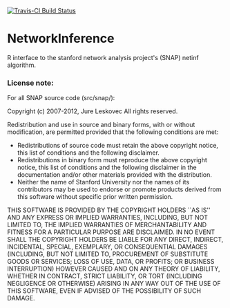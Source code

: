 [![Travis-CI Build Status](https://travis-ci.org/flinder/NetworkInference.svg?branch=master)](https://travis-ci.org/flinder/NetworkInference)

# NetworkInference

R interface to the stanford network analysis project's (SNAP) netinf algorithm.

### License note:
For all SNAP source code (src/snap/):

Copyright (c) 2007-2012, Jure Leskovec
All rights reserved.

Redistribution and use in source and binary forms, with or without
modification, are permitted provided that the following conditions are met:
* Redistributions of source code must retain the above copyright
      notice, this list of conditions and the following disclaimer.
* Redistributions in binary form must reproduce the above copyright
      notice, this list of conditions and the following disclaimer in the
      documentation and/or other materials provided with the distribution.
* Neither the name of Stanford University nor the names of its contributors
      may be used to endorse or promote products derived from this software
      without specific prior written permission.

THIS SOFTWARE IS PROVIDED BY THE COPYRIGHT HOLDERS ``AS IS'' AND ANY
EXPRESS OR IMPLIED WARRANTIES, INCLUDING, BUT NOT LIMITED TO, THE IMPLIED
WARRANTIES OF MERCHANTABILITY AND FITNESS FOR A PARTICULAR PURPOSE ARE
DISCLAIMED. IN NO EVENT SHALL THE COPYRIGHT HOLDERS BE LIABLE FOR ANY
DIRECT, INDIRECT, INCIDENTAL, SPECIAL, EXEMPLARY, OR CONSEQUENTIAL DAMAGES
(INCLUDING, BUT NOT LIMITED TO, PROCUREMENT OF SUBSTITUTE GOODS OR SERVICES;
LOSS OF USE, DATA, OR PROFITS; OR BUSINESS INTERRUPTION) HOWEVER CAUSED AND
ON ANY THEORY OF LIABILITY, WHETHER IN CONTRACT, STRICT LIABILITY, OR TORT
(INCLUDING NEGLIGENCE OR OTHERWISE) ARISING IN ANY WAY OUT OF THE USE OF THIS
SOFTWARE, EVEN IF ADVISED OF THE POSSIBILITY OF SUCH DAMAGE.